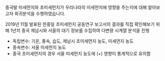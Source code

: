 중국발 미세먼지와 초미세먼지가 우리나라의 미세먼지에 영향을 주는지에 대해 알아보고자 회귀분석을 수행하였습니다.

2019년 11월 발표된 한중일 초미세먼지 공동연구 보고서의 결과를 직접 확인해보기 위해 1년치 중국 제남시와 서울의 대기 정보를 수집하여 다변량 시계열 분석을 진행

- 독립변수: 기온, 풍속, 습도, 제남시 초미세먼지 농도, 미세먼지 농도
- 종속변수: 서울 미세먼지 농도
- 중국 초미세먼지의 경우 서울 미세먼지 농도에 (+) 영향이 통계적으로 유의함
